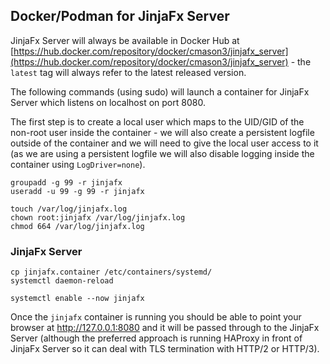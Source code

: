 ## Docker/Podman for JinjaFx Server

JinjaFx Server will always be available in Docker Hub at [https://hub.docker.com/repository/docker/cmason3/jinjafx_server](https://hub.docker.com/repository/docker/cmason3/jinjafx_server) - the `latest` tag will always refer to the latest released version.

The following commands (using sudo) will launch a container for JinjaFx Server which listens on localhost on port 8080.

The first step is to create a local user which maps to the UID/GID of the non-root user inside the container - we will also create a persistent logfile outside of the container and we will need to give the local user access to it (as we are using a persistent logfile we will also disable logging inside the container using `LogDriver=none`).

```
groupadd -g 99 -r jinjafx
useradd -u 99 -g 99 -r jinjafx

touch /var/log/jinjafx.log
chown root:jinjafx /var/log/jinjafx.log
chmod 664 /var/log/jinjafx.log
```

### JinjaFx Server

```
cp jinjafx.container /etc/containers/systemd/
systemctl daemon-reload

systemctl enable --now jinjafx
```

Once the `jinjafx` container is running you should be able to point your browser at http://127.0.0.1:8080 and it will be passed through to the JinjaFx Server (although the preferred approach is running HAProxy in front of JinjaFx Server so it can deal with TLS termination with HTTP/2 or HTTP/3).
